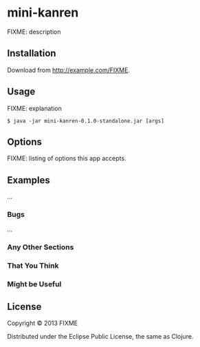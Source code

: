 # mini-kanren

FIXME: description

## Installation

Download from http://example.com/FIXME.

## Usage

FIXME: explanation

    $ java -jar mini-kanren-0.1.0-standalone.jar [args]

## Options

FIXME: listing of options this app accepts.

## Examples

...

### Bugs

...

### Any Other Sections
### That You Think
### Might be Useful

## License

Copyright © 2013 FIXME

Distributed under the Eclipse Public License, the same as Clojure.
